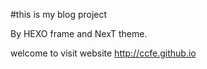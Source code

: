 #this is my blog project

By HEXO frame and NexT theme.

welcome to visit website http://ccfe.github.io
